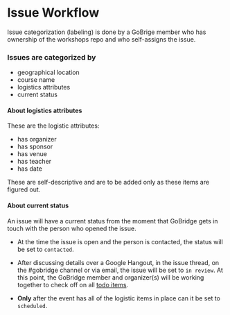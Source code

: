 # Issue Workflow

Issue categorization (labeling) is done by a GoBrige member who has ownership of the workshops repo and who self-assigns the issue.

### Issues are categorized by
- geographical location
- course name
- logistics attributes
- current status

#### About logistics attributes

These are the logistic attributes:
- has organizer
- has sponsor
- has venue
- has teacher
- has date

These are self-descriptive and are to be added only as these items are figured out.

#### About current status
An issue will have a current status from the moment that GoBridge gets in touch with the person who opened the issue.

- At the time the issue is open and the person is contacted, the status will be set to `contacted`.

- After discussing details over a Google Hangout, in the issue thread, on the #gobridge channel or via email, the issue will be set to `in review`. At this point, the GoBridge member and organizer(s) will be working together to check off on all [todo items](issue_template).

- **Only** after the event has all of the logistic items in place can it be set to `scheduled`.
